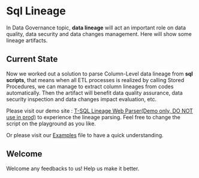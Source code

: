 # Sql Lineage
In Data Governance topic, **data lineage** will act an important role on data quality, data security and data changes management. Here will show some lineage artifacts.

## Current State

Now we worked out a solution to parse Column-Level data lineage from **sql scripts**, that means when all ETL processes is realized by calling Stored Procedures, we can manage to extract column lineages from codes automatically.  Then the artifact will benefit data quality assurance, data security inspection and data changes impact evaluation, etc.

Please visit our demo site : [T-SQL Lineage Web Parser(Demo only, DO NOT use in prod)](https://lineagewebparser.azurewebsites.net/) to experience the lineage parsing. Feel free to change the script on the playground as you like. 

Or please visit our [Examples](./examples.md) file to have a quick understanding.



## Welcome

Welcome any feedbacks to us! Help us make it better.
